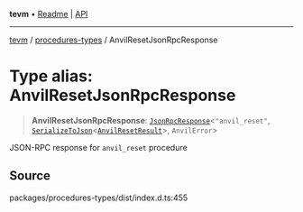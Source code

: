 **tevm** • [Readme](../../README.md) \| [API](../../modules.md)

***

[tevm](../../README.md) / [procedures-types](../README.md) / AnvilResetJsonRpcResponse

# Type alias: AnvilResetJsonRpcResponse

> **AnvilResetJsonRpcResponse**: [`JsonRpcResponse`](../../index/type-aliases/JsonRpcResponse.md)\<`"anvil_reset"`, [`SerializeToJson`](SerializeToJson.md)\<[`AnvilResetResult`](../../actions-types/type-aliases/AnvilResetResult.md)\>, `AnvilError`\>

JSON-RPC response for `anvil_reset` procedure

## Source

packages/procedures-types/dist/index.d.ts:455
